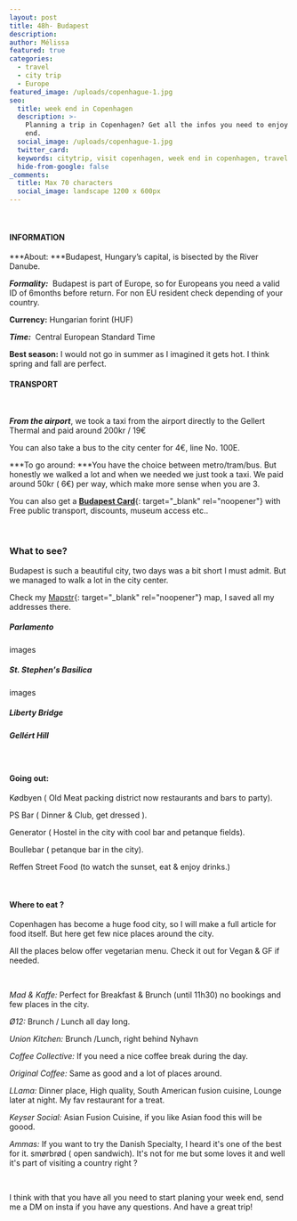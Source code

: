 ```yaml
---
layout: post
title: 48h- Budapest
description:
author: Mélissa
featured: true
categories:
  - travel
  - city trip
  - Europe
featured_image: /uploads/copenhague-1.jpg
seo:
  title: week end in Copenhagen
  description: >-
    Planning a trip in Copenhagen? Get all the infos you need to enjoy your week
    end.
  social_image: /uploads/copenhague-1.jpg
  twitter_card:
  keywords: citytrip, visit copenhagen, week end in copenhagen, travel blog
  hide-from-google: false
_comments:
  title: Max 70 characters
  social_image: landscape 1200 x 600px
---
```

&nbsp;

#### INFORMATION

***About:&nbsp;***Budapest, Hungary’s capital, is bisected by the River Danube.

***Formality:***&nbsp; Budapest is part of Europe, so for Europeans you need a valid ID of 6months before return. For non EU resident check depending of your country.

**Currency:** Hungarian forint (HUF)

***Time:***&nbsp; Central European Standard Time

**Best season:** I would not go in summer as I imagined it gets hot. I think spring and fall are perfect.&nbsp;

#### TRANSPORT

&nbsp;

***From the airport***, we took a taxi from the airport directly to the Gellert Thermal and paid around 200kr / 19€

You can also take a bus to the city center for 4€, line No. 100E.

*\*\*To go around: \*\**You have the choice between metro/tram/bus. But honestly we walked a lot and when we needed we just took a taxi. We paid around 50kr ( 6€) per way, which make more sense when you are 3.

You can also get a [**Budapest Card**](https://m.budapestinfo.hu/webshop){: target="_blank" rel="noopener"} with Free public transport, discounts, museum access etc..

&nbsp;

### What to see?

Budapest is such a beautiful city, two days was a bit short I must admit. But we managed to walk a lot in the city center.

Check my [Mapstr](https://go.mapstr.com/SxSgCvaNulb){: target="_blank" rel="noopener"} map, I saved all my addresses there.

##### Parlamento

images

##### St. Stephen's Basilica

images

##### Liberty Bridge

##### Gellért Hill

&nbsp;

#### Going out:

K&oslash;dbyen ( Old Meat packing district now restaurants and bars to party).

PS Bar ( Dinner & Club, get dressed ).

Generator ( Hostel in the city with cool bar and petanque fields).

Boullebar ( petanque bar in the city).

Reffen Street Food (to watch the sunset, eat & enjoy drinks.)

&nbsp;

#### Where to eat ?

Copenhagen has become a huge food city, so I will make a full article for food itself. But here get few nice places around the city.

All the places below offer vegetarian menu. Check it out for Vegan & GF if needed.

&nbsp;

*Mad & Kaffe:* Perfect for Breakfast & Brunch (until 11h30) no bookings and few places in the city.

*&Oslash;12:* Brunch / Lunch all day long.

*Union Kitchen:* Brunch /Lunch, right behind Nyhavn

*Coffee Collective:* If you need a nice coffee break during the day.

*Original Coffee:* Same as good and a lot of places around.

*LLama:* Dinner place, High quality, South American fusion cuisine, Lounge later at night. My fav restaurant for a treat.

*Keyser Social:* Asian Fusion Cuisine, if you like Asian food this will be goood.

*Ammas:* If you want to try the Danish Specialty, I heard it's one of the best for it. sm&oslash;rbr&oslash;d ( open sandwich). It's not for me but some loves it and well it's part of visiting a country right ?

&nbsp;

I think with that you have all you need to start planing your week end, send me a DM on insta if you have any questions. And have a great trip\!

&nbsp;

&nbsp;

&nbsp;

&nbsp;

&nbsp;

&nbsp;